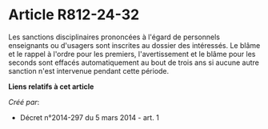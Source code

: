 # Article R812-24-32

Les sanctions disciplinaires prononcées à l'égard de personnels enseignants ou d'usagers sont inscrites au dossier des
intéressés. Le blâme et le rappel à l'ordre pour les premiers, l'avertissement et le blâme pour les seconds sont effacés
automatiquement au bout de trois ans si aucune autre sanction n'est intervenue pendant cette période.

**Liens relatifs à cet article**

_Créé par_:

  - Décret n°2014-297 du 5 mars 2014 - art. 1

